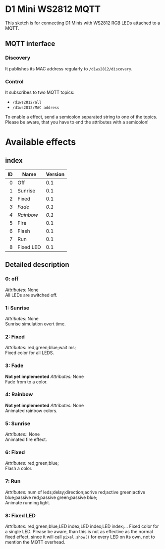 # D1 Mini WS2812 MQTT
This sketch is for connecting D1 Minis with WS2812 RGB LEDs attached to a MQTT.

## MQTT interface
### Discovery
It publishes its MAC address regularly to `/d1ws2812/discovery`.

### Control
It subscribes to two MQTT topics:
* `/d1ws2812/all`
* `/d1ws2812/MAC address`

To enable a effect, send a semicolon separated string to one of the topics. Please be aware, that you have to end the attributes with a semicolon!

# Available effects
## index
| ID | Name      | Version |
|---:|-----------|---------|
|  0 | Off       | 0.1     |
|  1 | Sunrise   | 0.1     |
|  2 | Fixed     | 0.1     |
| *3*| *Fade*    | *0.1*   |
| *4*|*Rainbow*  | *0.1*   |
|  5 | Fire      | 0.1     |
|  6 | Flash     | 0.1     |
|  7 | Run       | 0.1     |
|  8 | Fixed LED | 0.1     |

## Detailed description
### 0: off
*Attributes:* None  
All LEDs are switched off.

### 1: Sunrise
*Attributes:* None  
Sunrise simulation overt time.

### 2: Fixed
*Attributes:*  red;green;blue;wait ms;  
Fixed color for all LEDS.

### 3: Fade
**Not yet implemented**
*Attributes:* None  
Fade from to a color.

### 4: Rainbow
**Not yet implemented**
*Attributes:* None  
Animated rainbow colors.

### 5: Sunrise
*Attributes:*: None  
Animated fire effect.

### 6: Fixed
*Attributes:* red;green;blue;  
Flash a color.

### 7: Run
*Attributes:* num of leds;delay;direction;acrive red;active green;active blue;passive red;passive green;passive blue;  
Animate running light.

### 8: Fixed LED
*Attributes:* red;green;blue;LED index;LED index;LED index;... 
Fixed color for a single LED. Please be aware, than this is not as effective as the normal fixed effect, since it will call `pixel.show()` for every LED on its own, not to mention the MQTT overhead.
